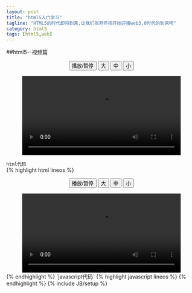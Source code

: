 ```yaml
---
layout: post
title: "html5入门学习"
tagline: "HTML5的时代即将到来,让我们张开怀抱开始迎接web3.0时代的到来吧"
category: html5
tags: [html5,web]
---
```

##html5--视频篇
<div style="text-align:center;">
  <button onclick="playPause()">播放/暂停</button> 
  <button onclick="makeBig()">大</button>
  <button onclick="makeNormal()">中</button>
  <button onclick="makeSmall()">小</button>
  <br/> 
  <video id="video1" width="420" style="margin-top:15px;">
  <source src="/assets/example/html5/mov_bbb.mp4" type="video/mp4" />
  <source src="/assets/example/html5/mov_bbb.ogg" type="video/ogg" />
  Your browser does not support HTML5 video.
  </video>
</div>

<script type="text/javascript">
var myVideo=document.getElementById("video1");

function playPause()
{ 
if (myVideo.paused) 
  myVideo.play(); 
else 
  myVideo.pause(); 
} 

function makeBig()
{ 
myVideo.width+=60; 
} 

function makeSmall()
{ 
myVideo.width-=20; 
} 

function makeNormal()
{ 
myVideo.width=420; 
} 
</script>

`html代码`  
{% highlight html lineos %}
<div style="text-align:center;">
  <button onclick="playPause()">播放/暂停</button> 
  <button onclick="makeBig()">大</button>
  <button onclick="makeNormal()">中</button>
  <button onclick="makeSmall()">小</button>
  <br/> 
  <video id="video1" width="420" style="margin-top:15px;">
	<source src="/example/html5/mov_bbb.mp4" type="video/mp4" />
	<source src="/example/html5/mov_bbb.ogg" type="video/ogg" />
	Your browser does not support HTML5 video.
  </video>
</div>
{% endhighlight %}
`javascript代码`  
{% highlight javascript lineos %}
<script type="text/javascript">
var myVideo=document.getElementById("video1");

function playPause()
{ 
if (myVideo.paused) 
  myVideo.play(); 
else 
  myVideo.pause(); 
} 

function makeBig()
{ 
myVideo.width+=60; 
} 

function makeSmall()
{ 
myVideo.width-=20; 
} 

function makeNormal()
{ 
myVideo.width=420; 
} 
</script>
{% endhighlight %}
{% include JB/setup %}
